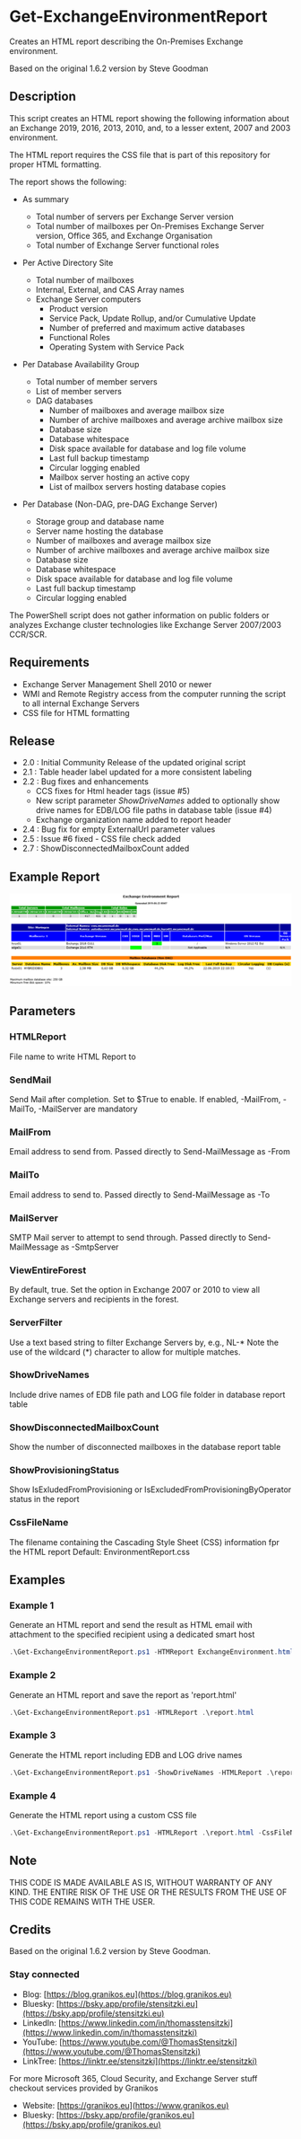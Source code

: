 # Get-ExchangeEnvironmentReport

Creates an HTML report describing the On-Premises Exchange environment.

Based on the original 1.6.2 version by Steve Goodman

## Description

This script creates an HTML report showing the following information about an Exchange 2019, 2016, 2013, 2010, and, to a lesser extent, 2007 and 2003 environment.

The HTML report requires the CSS file that is part of this repository for proper HTML formatting.

The report shows the following:

* As summary
  * Total number of servers per Exchange Server version
  * Total number of mailboxes per On-Premises Exchange Server version, Office 365, and Exchange Organisation
  * Total number of Exchange Server functional roles

* Per Active Directory Site
  * Total number of mailboxes
  * Internal, External, and CAS Array names
  * Exchange Server computers
    * Product version
    * Service Pack, Update Rollup, and/or Cumulative Update
    * Number of preferred and maximum active databases
    * Functional Roles
    * Operating System with Service Pack

* Per Database Availability Group
  * Total number of member servers
  * List of member servers
  * DAG databases
    * Number of mailboxes and average mailbox size
    * Number of archive mailboxes and average archive mailbox size
    * Database size
    * Database whitespace
    * Disk space available for database and log file volume
    * Last full backup timestamp
    * Circular logging enabled
    * Mailbox server hosting an active copy
    * List of mailbox servers hosting database copies

* Per Database (Non-DAG, pre-DAG Exchange Server)
  * Storage group and database name
  * Server name hosting the database
  * Number of mailboxes and average mailbox size
  * Number of archive mailboxes and average archive mailbox size
  * Database size
  * Database whitespace
  * Disk space available for database and log file volume
  * Last full backup timestamp
  * Circular logging enabled

The PowerShell script does not gather information on public folders or analyzes Exchange cluster technologies like Exchange Server 2007/2003 CCR/SCR.

## Requirements

* Exchange Server Management Shell 2010 or newer
* WMI and Remote Registry access from the computer running the script to all internal Exchange Servers
* CSS file for HTML formatting

## Release

* 2.0 : Initial Community Release of the updated original script
* 2.1 : Table header label updated for a more consistent labeling
* 2.2 : Bug fixes and enhancements
  * CCS fixes for Html header tags (issue #5)
  * New script parameter _ShowDriveNames_ added to optionally show drive names for EDB/LOG file paths in database table (issue #4)
  * Exchange organization name added to report header
* 2.4 : Bug fix for empty ExternalUrl parameter values
* 2.5 : Issue #6 fixed - CSS file check added
* 2.7 : ShowDisconnectedMailboxCount added

## Example Report

![Example Report](/Exchange%20Server/Get-ExchangeEnvironmentReport/images/screenshot.png)

## Parameters

### HTMLReport

File name to write HTML Report to

### SendMail

Send Mail after completion. Set to $True to enable. If enabled, -MailFrom, -MailTo, -MailServer are mandatory

### MailFrom

Email address to send from. Passed directly to Send-MailMessage as -From

### MailTo

Email address to send to. Passed directly to Send-MailMessage as -To

### MailServer

SMTP Mail server to attempt to send through. Passed directly to Send-MailMessage as -SmtpServer

### ViewEntireForest

By default, true. Set the option in Exchange 2007 or 2010 to view all Exchange servers and recipients in the forest.

### ServerFilter

Use a text based string to filter Exchange Servers by, e.g., NL-*
Note the use of the wildcard (*) character to allow for multiple matches.

### ShowDriveNames

Include drive names of EDB file path and LOG file folder in database report table

### ShowDisconnectedMailboxCount

Show the number of disconnected mailboxes in the database report table

### ShowProvisioningStatus

Show IsExludedFromProvisioning or IsExcludedFromProvisioningByOperator status in the report

### CssFileName

The filename containing the Cascading Style Sheet (CSS) information fpr the HTML report
Default: EnvironmentReport.css

## Examples

### Example 1

Generate an HTML report and send the result as HTML email with attachment to the specified recipient using a dedicated smart host

``` PowerShell
.\Get-ExchangeEnvironmentReport.ps1 -HTMReport ExchangeEnvironment.html -SendMail -ViewEntireForet $true -MailFrom roaster@mcsmemail.de -MailTo grillmaster@mcsmemail.de -MailServer relay.mcsmemail.de
```

### Example 2

Generate an HTML report and save the report as 'report.html'

``` PowerShell
.\Get-ExchangeEnvironmentReport.ps1 -HTMLReport .\report.html
```

### Example 3

Generate the HTML report including EDB and LOG drive names

``` PowerShell
.\Get-ExchangeEnvironmentReport.ps1 -ShowDriveNames -HTMLReport .\report.html
```

### Example 4

Generate the HTML report using a custom CSS file

``` PowerShell
.\Get-ExchangeEnvironmentReport.ps1 -HTMLReport .\report.html -CssFileName MyCustomCSSFile.css
```

## Note

THIS CODE IS MADE AVAILABLE AS IS, WITHOUT WARRANTY OF ANY KIND. THE ENTIRE
RISK OF THE USE OR THE RESULTS FROM THE USE OF THIS CODE REMAINS WITH THE USER.

## Credits

Based on the original 1.6.2 version by Steve Goodman.

### Stay connected

* Blog: [https://blog.granikos.eu](https://blog.granikos.eu)
* Bluesky: [https://bsky.app/profile/stensitzki.eu](https://bsky.app/profile/stensitzki.eu)
* LinkedIn: [https://www.linkedin.com/in/thomasstensitzki](https://www.linkedin.com/in/thomasstensitzki)
* YouTube: [https://www.youtube.com/@ThomasStensitzki](https://www.youtube.com/@ThomasStensitzki)
* LinkTree: [https://linktr.ee/stensitzki](https://linktr.ee/stensitzki)

For more Microsoft 365, Cloud Security, and Exchange Server stuff checkout services provided by Granikos

* Website: [https://granikos.eu](https://www.granikos.eu)
* Bluesky: [https://bsky.app/profile/granikos.eu](https://bsky.app/profile/granikos.eu)
